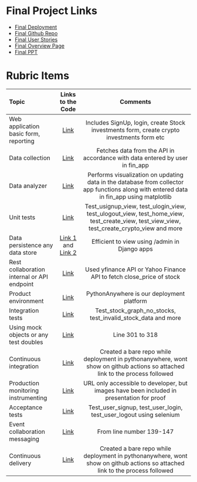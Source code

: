 # Final Project Links

- [Final Deployment](http://gullapallimonica.pythonanywhere.com/usignup/)
- [Final Github Repo](https://github.com/CSCI-5828-S24/Fse-finalproject-Group20.git)
- [Final User Stories](https://trello.com/b/DeGjB8FM/fseportfoliopulse)
- [Final Overview Page](https://github.com/coloradocollective/5828_S24/wiki/Team-20:-PortfolioPulse)
- [Final PPT](https://docs.google.com/presentation/d/14DMFWzqRrVgIF8F3mQoO-nuW8QUgIT5BpIQsqe7xXz8/edit?usp=sharing)

# Rubric Items

| Topic | Links to the Code | Comments |
|:-----|:----------------:|:---------:|
| Web application basic form, reporting | [Link](https://github.com/CSCI-5828-S24/Fse-finalproject-Group20/tree/main/fin_app/templates) | Includes SignUp, login, create Stock investments form, create crypto investments form etc |
| Data collection | [Link](https://github.com/CSCI-5828-S24/Fse-finalproject-Group20/tree/main/collector_app) | Fetches data from the API in accordance with data entered by user in fin_app |
| Data analyzer | [Link](https://github.com/CSCI-5828-S24/Fse-finalproject-Group20/tree/main/analyzer_app) | Performs visualization on updating data in the database from collector app functions along with entered data in fin_app using matplotlib |
| Unit tests | [Link](https://github.com/CSCI-5828-S24/Fse-finalproject-Group20/blob/main/fin_app/tests.py) | Test_usignup_view, test_ulogin_view, test_ulogout_view, test_home_view, test_create_view, test_view_view, test_create_crypto_view and more |
| Data persistence any data store | [Link 1](http://gullapallimonica.pythonanywhere.com/admin/login/?next=/admin/) and [Link 2](https://github.com/CSCI-5828-S24/Fse-finalproject-Group20/blob/main/db.sqlite3) | Efficient to view using /admin in Django apps |
| Rest collaboration internal or API endpoint | [Link](https://github.com/CSCI-5828-S24/Fse-finalproject-Group20/blob/main/collector_app/templatetags/yfinance_tags.py) | Used yfinance API or Yahoo Finance API to fetch close_price of stock |
| Product environment | [Link](http://gullapallimonica.pythonanywhere.com/usignup/) | PythonAnywhere is our deployment platform |
| Integration tests | [Link](https://github.com/CSCI-5828-S24/Fse-finalproject-Group20/blob/main/analyzer_app/tests.py) | Test_stock_graph_no_stocks, test_invalid_stock_data and more |
| Using mock objects or any test doubles | [Link](https://github.com/CSCI-5828-S24/Fse-finalproject-Group20/blob/main/fin_app/tests.py) | Line 301 to 318 |
| Continuous integration | [Link]([(https://blog.pythonanywhere.com/87/)]) | Created a bare repo while deployment in pythonanywhere, wont show on github actions so attached link to the process followed |
| Production monitoring instrumenting | [Link](https://www.pythonanywhere.com/user/GullapalliMonica/webapps/#tab_id_gullapallimonica_pythonanywhere_com) | URL only accessible to developer, but images have been included in presentation for proof |
| Acceptance tests | [Link](https://github.com/CSCI-5828-S24/Fse-finalproject-Group20/blob/main/acceptance_tests/acc_tests.py) | Test_user_signup, test_user_login, test_user_logout using selenium |
| Event collaboration messaging | [Link](https://github.com/CSCI-5828-S24/Fse-finalproject-Group20/blob/main/financial_project/settings.py) | From line number 139-147 |
| Continuous delivery | [Link]([(https://blog.pythonanywhere.com/87/)]) | Created a bare repo while deployment in pythonanywhere, wont show on github actions so attached link to the process followed |
